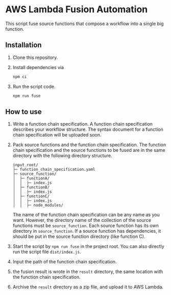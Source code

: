 # AWS Lambda Fusion Automation

This script fuse source functions that compose a workflow into a single big function.



## Installation

1. Clone this repository.

2. Install dependencies via

   ```bash
   npm ci
   ```
   
3. Run the script code.

   ```bash
   npm run fuse
   ```

   

## How to use

1. Write a function chain specification.
   A function chain specification describes your workflow structure. The syntax document for a function chain specification will be uploaded soon.

2. Pack source functions and the function chain specification.
   The function chain specification and the source functions to be fused are in the same directory with the following directory structure.

   ```
   input_root/
   ├─ function_chain_specification.yaml
   ├─ source_function/
   │  ├─ functionA/
   │  │  ├─ index.js
   │  ├─ functionB/
   │  │  ├─ index.js
   │  ├─ functionC/
   │  │  ├─ index.js
   │  │  ├─ node_modules/
   ```
   The name of the function chain specification can be any name as you want. However, the directory name of the collection of the source functions must be `source_function`. Each source function has its own directory in `source_function`. If a source function has dependencies, it should be put in the source function directory (like function C).

3. Start the script by `npm run fuse` in the project root. You can also directly run the script file `dist/index.js`.

4. Input the path of the function chain specification.

5. the fusion result is wrote in the `result` directory, the same location with the function chain specification.

6. Archive the `result` directory as a zip file, and upload it to AWS Lambda.

